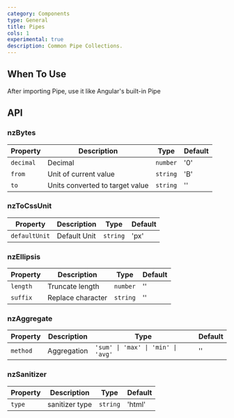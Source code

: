 ```yaml
---
category: Components
type: General
title: Pipes
cols: 1
experimental: true
description: Common Pipe Collections.
---
```


## When To Use

After importing Pipe, use it like Angular's built-in Pipe

## API

### nzBytes

| Property  | Description                     | Type     | Default |
| --------- | ------------------------------- | -------- | ------- |
| `decimal` | Decimal                         | `number` | '0'     |
| `from`    | Unit of current value           | `string` | 'B'     |
| `to`      | Units converted to target value | `string` | ''      |

### nzToCssUnit

| Property      | Description  | Type     | Default |
| ------------- | ------------ | -------- | ------- |
| `defaultUnit` | Default Unit | `string` | 'px'    |

### nzEllipsis

| Property | Description       | Type     | Default |
| -------- | ----------------- | -------- | ------- |
| `length` | Truncate length   | `number` | ''      |
| `suffix` | Replace character | `string` | ''      |

### nzAggregate

| Property | Description | Type                               | Default |
| -------- | ----------- | ---------------------------------- | ------- |
| `method` | Aggregation | `'sum' \| 'max' \| 'min' \| 'avg'` | ''      |

### nzSanitizer

| Property | Description    | Type     | Default |
| -------- | -------------- | -------- | ------- |
| `type`   | sanitizer type | `string` | 'html'  |
